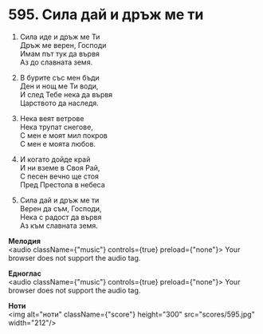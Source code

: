 # 595. Сила дай и дръж ме ти  

1. Сила иде и дръж ме Ти  
Дръж ме верен, Господи  
Имам път тук да вървя  
Аз до славната земя.  

2. В бурите със мен бъди  
Ден и нощ ме Ти води,  
И след Тебе нека да вървя  
Царството да наследя.  

3. Нека веят ветрове  
Нека трупат снегове,  
С мен е моят мил покров  
С мен е моята любов.  

4. И когато дойде край  
И ни вземе в Своя Рай,  
С песен вечно ще стоя  
Пред Престола в небеса  

5. Сила дай и дръж ме ти  
Верен да съм, Господи,  
Нека с радост да вървя  
Аз към славната земя.  

__Мелодия__  
<audio className={"music"} controls={true} preload={"none"}><source src="mp3/595.mp3" type="audio/mpeg"/>
Your browser does not support the audio tag.
</audio>  

__Едноглас__  
<audio className={"music"} controls={true} preload={"none"}><source src="transp/595.mp3" type="audio/mpeg"/>
Your browser does not support the audio tag.
</audio>  

__Ноти__  
<img alt="ноти" className={"score"} height="300" src="scores/595.jpg" width="212"/>
